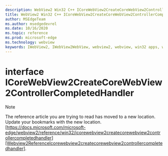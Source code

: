 ```yaml
---
description: WebView2 Win32 C++ ICoreWebView2CreateCoreWebView2ControllerCompletedHandler
title: WebView2 Win32 C++ ICoreWebView2CreateCoreWebView2ControllerCompletedHandler
author: MSEdgeTeam
ms.author: msedgedevrel
ms.date: 10/16/2020
ms.topic: reference
ms.prod: microsoft-edge
ms.technology: webview
keywords: IWebView2, IWebView2WebView, webview2, webview, win32 apps, win32, edge, ICoreWebView2, ICoreWebView2Controller, browser control, edge html, ICoreWebView2CreateCoreWebView2ControllerCompletedHandler
---
```


# interface ICoreWebView2CreateCoreWebView2ControllerCompletedHandler 

> [!NOTE]
> The reference article you are trying to read has moved to a new location.  
> Update your bookmarks with the new location.  
> [https://docs.microsoft.com/microsoft-edge/webview2/reference/win32/icorewebview2createcorewebview2controllercompletedhandler][Webview2ReferenceIcorewebview2createcorewebview2controllercompletedhandler].  

[Webview2ReferenceIcorewebview2createcorewebview2controllercompletedhandler]: /microsoft-edge/webview2/reference/win32/icorewebview2createcorewebview2controllercompletedhandler "interface ICoreWebView2CreateCoreWebView2ControllerCompletedHandler | Microsoft Docs"
